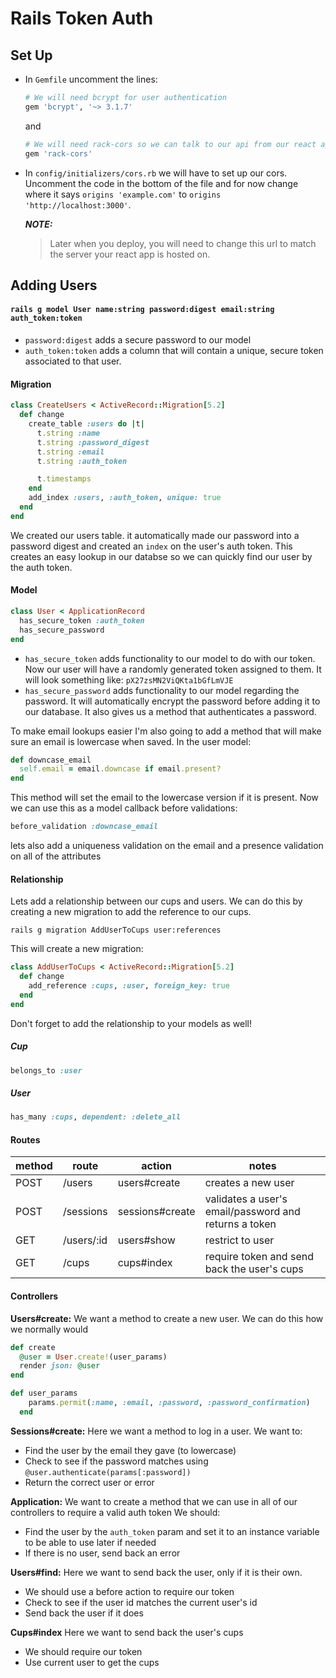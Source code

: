 # Rails Token Auth

## Set Up
- In `Gemfile` uncomment the lines:
    ```ruby
    # We will need bcrypt for user authentication
    gem 'bcrypt', '~> 3.1.7'
    ```
    and

    ```ruby
    # We will need rack-cors so we can talk to our api from our react app
    gem 'rack-cors'
    ```
- In `config/initializers/cors.rb` we will have to set up our cors. Uncomment the code in the bottom of the file and for now change where it says `origins 'example.com'` to `origins 'http://localhost:3000'`.

    ***NOTE:***
    >Later when you deploy, you will need to change this url to match the server your react app is hosted on.

## Adding Users

#### `rails g model User name:string password:digest email:string auth_token:token` 
- `password:digest` adds a secure password to our model
- `auth_token:token` adds a column that will contain a unique, secure token associated to that user.

#### Migration
```ruby
class CreateUsers < ActiveRecord::Migration[5.2]
  def change
    create_table :users do |t|
      t.string :name
      t.string :password_digest
      t.string :email
      t.string :auth_token

      t.timestamps
    end
    add_index :users, :auth_token, unique: true
  end
end
```
We created our users table. it automatically made our password into a password digest and created an `index` on the user's auth token. This creates an easy lookup in our databse so we can quickly find our user by the auth token.

#### Model

```ruby
class User < ApplicationRecord
  has_secure_token :auth_token
  has_secure_password
end
```

- `has_secure_token` adds functionality to our model to do with our token. Now our user will have a randomly generated token assigned to them. It will look something like: `pX27zsMN2ViQKta1bGfLmVJE` 
- `has_secure_password` adds functionality to our model regarding the password. It will automatically encrypt the password before adding it to our database. It also gives us a method that authenticates a password.

To make email lookups easier I'm also going to add a method that will make sure an email is lowercase when saved. In the user model:

```ruby
def downcase_email
  self.email = email.downcase if email.present?
end
```

This method will set the email to the lowercase version if it is present. Now we can use this as a model callback before validations:

```ruby
before_validation :downcase_email
```

lets also add a uniqueness validation on the email and a presence validation on all of the attributes

#### Relationship

Lets add a relationship between our cups and users. We can do this by creating a new migration to add the reference to our cups.
```
rails g migration AddUserToCups user:references
```

This will create a new migration:

```ruby
class AddUserToCups < ActiveRecord::Migration[5.2]
  def change
    add_reference :cups, :user, foreign_key: true
  end
end
```

Don't forget to add the relationship to your models as well!

##### Cup
```ruby
belongs_to :user
```

##### User 
```ruby
has_many :cups, dependent: :delete_all
```

#### Routes

|method|route|action|notes|
|-|-|-|-|
|POST|/users|users#create|creates a new user|
|POST|/sessions|sessions#create|validates a user's email/password and returns a token|
|GET|/users/:id|users#show|restrict to user|
|GET|/cups|cups#index|require token and send back the user's cups|

#### Controllers 

**Users#create:** We want a method to create a new user. We can do this how we normally would
```ruby
def create 
  @user = User.create!(user_params)
  render json: @user
end 

def user_params
    params.permit(:name, :email, :password, :password_confirmation)
  end
```

**Sessions#create:** Here we want a method to log in a user. We want to:
- Find the user by the email they gave (to lowercase) 
- Check to see if the password matches using `@user.authenticate(params[:password])`
- Return the correct user or error

**Application:** We want to create a method that we can use in all of our controllers to require a valid auth token We should:
- Find the user by the `auth_token` param and set it to an instance variable to be able to use later if needed
- If there is no user, send back an error 

**Users#find:** Here we want to send back the user, only if it is their own.
- We should use a before action to require our token
- Check to see if the user id matches the current user's id
- Send back the user if it does

**Cups#index** Here we want to send back the user's cups
- We should require our token
- Use current user to get the cups

